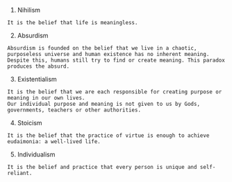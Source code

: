1. Nihilism
```
It is the belief that life is meaningless.
```

2. Absurdism
```
Absurdism is founded on the belief that we live in a chaotic, purposeless universe and human existence has no inherent meaning.
Despite this, humans still try to find or create meaning. This paradox produces the absurd.
```

3. Existentialism
```
It is the belief that we are each responsible for creating purpose or meaning in our own lives.
Our individual purpose and meaning is not given to us by Gods, governments, teachers or other authorities.
```

4. Stoicism
```
It is the belief that the practice of virtue is enough to achieve eudaimonia: a well-lived life.
```

5. Individualism
```
It is the belief and practice that every person is unique and self-reliant. 
```
